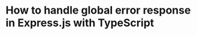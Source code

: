 # How to handle global error response in Express.js with TypeScript

<!-- https://dev.to/admirnisic/error-handling-in-node-js-with-express-part-2-30lb -->
